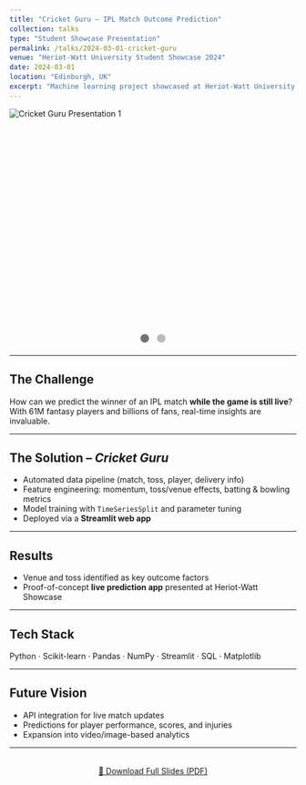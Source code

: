 ```yaml
---
title: "Cricket Guru – IPL Match Outcome Prediction"
collection: talks
type: "Student Showcase Presentation"
permalink: /talks/2024-03-01-cricket-guru
venue: "Heriot-Watt University Student Showcase 2024"
date: 2024-03-01
location: "Edinburgh, UK"
excerpt: "Machine learning project showcased at Heriot-Watt University to predict IPL match outcomes in real-time using ball-by-ball data, feature engineering, and a Streamlit app."
---
```


<!-- 📸 Simple image slider using radio buttons -->
<div class="slider">

  <input type="radio" name="slide" id="slide1" checked>
  <input type="radio" name="slide" id="slide2">

  <div class="slides">
    <div class="slide">
      <img src="/images/talks-slide1.jpg" alt="Cricket Guru Presentation 1">
    </div>
    <div class="slide">
      <img src="/images/talks-slide2.jpg" alt="Cricket Guru Presentation 2">
    </div>
  </div>

  <div class="navigation">
    <label for="slide1" class="bar"></label>
    <label for="slide2" class="bar"></label>
  </div>
</div>

<style>
.slider {
  width: 100%;
  max-width: 800px;
  margin: auto;
  position: relative;
}
.slides {
  display: flex;
  overflow: hidden;
}
.slide {
  min-width: 100%;
  transition: 0.5s;
}
.slide img {
  width: 100%;
  max-height: 500px;
  object-fit: cover;
}
.navigation {
  text-align: center;
  margin-top: 10px;
}
.bar {
  cursor: pointer;
  height: 15px;
  width: 15px;
  margin: 5px;
  background: #bbb;
  border-radius: 50%;
  display: inline-block;
}
input[type=radio] {
  display: none;
}
#slide1:checked ~ .slides { transform: translateX(0%); }
#slide2:checked ~ .slides { transform: translateX(-100%); }
#slide1:checked ~ .navigation label[for=slide1],
#slide2:checked ~ .navigation label[for=slide2] {
  background: #717171;
}
</style>

---

## The Challenge  
How can we predict the winner of an IPL match **while the game is still live**?  
With 61M fantasy players and billions of fans, real-time insights are invaluable.  

---

## The Solution – *Cricket Guru*  
- Automated data pipeline (match, toss, player, delivery info)  
- Feature engineering: momentum, toss/venue effects, batting & bowling metrics  
- Model training with `TimeSeriesSplit` and parameter tuning  
- Deployed via a **Streamlit web app**  

---

## Results  
- Venue and toss identified as key outcome factors  
- Proof-of-concept **live prediction app** presented at Heriot-Watt Showcase  

---

## Tech Stack  
Python · Scikit-learn · Pandas · NumPy · Streamlit · SQL · Matplotlib  

---

## Future Vision  
- API integration for live match updates  
- Predictions for player performance, scores, and injuries  
- Expansion into video/image-based analytics  

---

<div style="text-align: center; margin-top: 2rem;">
  <a href="/files/CricketGuru.pdf" class="btn btn--large btn--primary" target="_blank">
    📑 Download Full Slides (PDF)
  </a>
</div>
